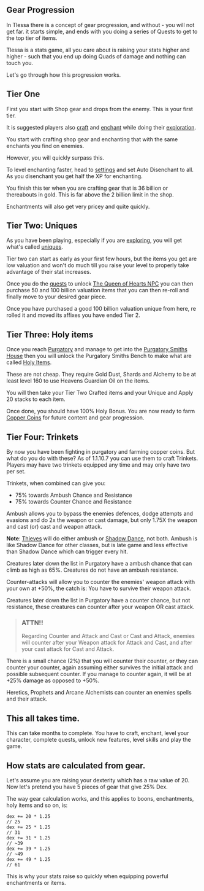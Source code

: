 ## Gear Progression

In Tlessa there is a concept of gear progression, and without - you will not get far. it starts simple, and ends with you doing a series of Quests to get to the top tier of items.

Tlessa is a stats game, all you care about is raising your stats higher and higher - such that you end up doing Quads of damage and nothing can touch you.

Let's go through how this progression works.

## Tier One

First you start with Shop gear and drops from the enemy. This is your first tier.

It is suggested players also [craft](/information/crafting) and [enchant](/information/enchanting) while doing their [exploration](/information/exploration).

You start with crafting shop gear and enchanting that with the same enchants you find on enemies.

However, you will quickly surpass this.

To level enchanting faster, head to [settings](/information/settings) and set Auto Disenchant to all.  As you disenchant you get half the XP for enchanting.

You finish this ter when you are crafting gear that is 36 billion or thereabouts in gold. This is far above the 2 billion limit in the shop.

Enchantments will also get very pricey and quite quickly.

## Tier Two: Uniques

As you have been playing, especially if you are [exploring](/information/exploration), you will get what's called [uniques](/information/random-enchants).

Tier two can start as early as your first few hours, but the items you get are low valuation and won't do much till you raise your level to properly take advantage of their stat increases.

Once you do the [quests](/information/quests) to unlock [The Queen of Hearts NPC](/information/npcs) you can then purchase 50 and 100 billion valuation items that you can then re-roll
and finally move to your desired gear piece.

Once you have purchased a good 100 billion valuation unique from here, re rolled it and moved its affixes you have ended Tier 2.

## Tier Three: Holy items

Once you reach [Purgatory](/information/planes) and manage to get into the [Purgatory Smiths House](/information/locations) then you will unlock the Purgatory Smiths Bench to make what are called
[Holy Items](/information/holy-items).

These are not cheap. They require Gold Dust, Shards and Alchemy to be at least level 160 to use Heavens Guardian Oil on the items.

You will then take your Tier Two Crafted items and your Unique and Apply 20 stacks to each item.

Once done, you should have 100% Holy Bonus. You are now ready to farm [Copper Coins](/information/currencies) for future content and gear progression.

## Tier Four: Trinkets

By now you have been fighting in purgatory and farming copper coins. But what do you do with these? As of 1.1.10.7 you can use them to craft Trinkets. Players may have two trinkets equipped
any time and may only have two per set.

Trinkets, when combined can give you:

- 75% towards Ambush Chance and Resistance
- 75% towards Counter Chance and Resistance

Ambush allows you to bypass the enemies defences, dodge attempts and evasions and do 2x the weapon or cast damage, but only 1.75X the weapon and cast (or) cast and weapon attack.

**Note**: [Thieves](/races-and-classes) will do either ambush or [Shadow Dance](/skill-information), not both. Ambush is like Shadow Dance for other classes, 
but is late game and less effective than Shadow Dance which can trigger every hit.

Creatures later down the list in Purgatory have a ambush chance that can climb as high as 65%. Creatures do not have an ambush resistance.

Counter-attacks will allow you to counter the enemies' weapon attack with your own at +50%, the catch is: You have to survive their weapon attack.

Creatures later down the list in Purgatory have a counter chance, but not resistance, these creatures can counter after your weapon OR cast attack.

> ### ATTN!!
> 
> Regarding Counter and Attack and Cast or Cast and Attack, enemies will counter after your Weapon attack for Attack and Cast, 
> and after your cast attack for Cast and Attack.

There is a small chance (2%) that you will counter their counter, or they can counter your counter, again assuming either survives the initial attack and possible subsequent counter.
If you manage to counter again, it will be at +25% damage as opposed to +50%.

Heretics, Prophets and Arcane Alchemists can counter an enemies spells and their attack.


## This all takes time.

This can take months to complete. You have to craft, enchant, level your character, complete quests, unlock new features, level skills and play the game.

## How stats are calculated from gear.

Let's assume you are raising your dexterity which has a raw value of 20. Now let's pretend you have 5 pieces of gear that give 25% Dex.

The way gear calculation works, and this applies to boons, enchantments, holy items and so on, is:

```
dex += 20 * 1.25
// 25
dex += 25 * 1.25
// 31
dex += 31 * 1.25
// ~39
dex += 39 * 1.25
// ~49
dex += 49 * 1.25
// 61
```

This is why your stats raise so quickly when equipping powerful enchantments or items.



